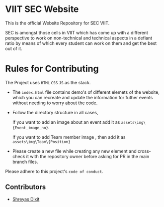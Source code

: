 
# VIIT SEC Website
This is the official Website Repository for SEC VIIT.

SEC is amongst those cells in VIIT which has come up with a different perspective to work on non-technical and technical aspects in a defiant ratio by means of which every student can work on them and get the best out of it.

# Rules for Contributing

The Project uses `HTML` `CSS` `JS` as the stack.

- The `index.html` file contains demo's of different elemets of the website, which you can recreate and update the information for futher events without needing to worry about the code.  
- Follow the directory structure in all cases, 
    
    If you want to add an image about an event add it as `assets\img\{Event_image_no}`.

    If you want to add Team member image , then add it as `assets\img\Team\{Position}`

- Please create a new file while creating any new element and cross-check it with the repository owner before asking for PR in the main branch files.

Please adhere to this project's `code of conduct`.



## Contributors
- [Shreyas Dixit](https://github.com/SRDdev)

